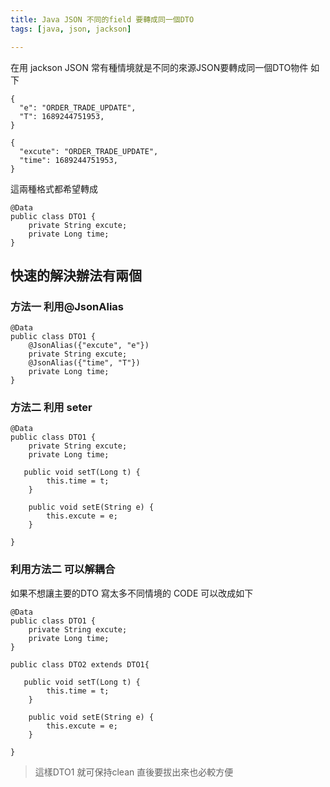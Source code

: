 ```yaml
---
title: Java JSON 不同的field 要轉成同一個DTO
tags: [java, json, jackson]

---
```


在用 jackson JSON 常有種情境就是不同的來源JSON要轉成同一個DTO物件 如下
```json=
{
  "e": "ORDER_TRADE_UPDATE",
  "T": 1689244751953,
}
```

```json=
{
  "excute": "ORDER_TRADE_UPDATE",
  "time": 1689244751953,
}
```

這兩種格式都希望轉成
```java=
@Data
public class DTO1 {
    private String excute;
    private Long time;
}
```

## 快速的解決辦法有兩個

### 方法一 利用@JsonAlias

```java=
@Data
public class DTO1 {
    @JsonAlias({"excute", "e"})
    private String excute;
    @JsonAlias({"time", "T"})
    private Long time;
}
```

### 方法二 利用 seter
```java=
@Data
public class DTO1 {
    private String excute;
    private Long time;
    
   public void setT(Long t) {
        this.time = t;
    } 
    
    public void setE(String e) {
        this.excute = e;
    }
        
}
```

### 利用方法二 可以解耦合
如果不想讓主要的DTO 寫太多不同情境的 CODE 可以改成如下
```java=
@Data
public class DTO1 {
    private String excute;
    private Long time;   
}

public class DTO2 extends DTO1{
   
   public void setT(Long t) {
        this.time = t;
    } 
    
    public void setE(String e) {
        this.excute = e;
    }

}
```

> 這樣DTO1 就可保持clean 直後要拔出來也必較方便